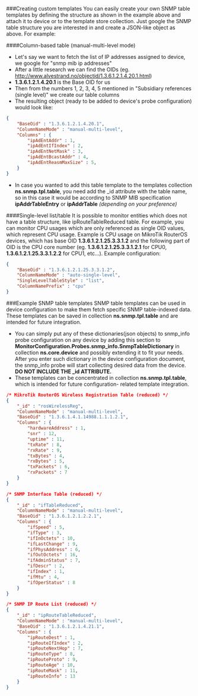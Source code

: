 ###Creating custom templates
You can easily create your own SNMP table templates by defining the structure as shown in the example above and attach 
it to device or to the template store collection. Just google the SNMP table structure you are interested in and create 
a JSON-like object as above. For example:

####Column-based table (manual-multi-level mode)
* Let's say we want to fetch the list of IP addresses assigned to device, we google for "snmp mib ip addresses"
* After a little research we can find the OIDs (eg. http://www.alvestrand.no/objectid/1.3.6.1.2.1.4.20.1.html)
* __1.3.6.1.2.1.4.20.1__ is the Base OID for us
* Then from the numbers 1, 2, 3, 4, 5 mentioned in "Subsidiary references (single level)" we create our table columns
* The resulting object (ready to be added to device's probe configuration) would look like:
```json
{
    "BaseOid" : "1.3.6.1.2.1.4.20.1",
    "ColumnNameMode" : "manual-multi-level",
    "Columns" : {
        "ipAdEntAddr" : 1,
        "ipAdEntIfIndex" : 2,
        "ipAdEntNetMask" : 3,
        "ipAdEntBcastAddr" : 4,
        "ipAdEntReasmMaxSize" : 5,
    }
}
```
* In case you wanted to add this table template to the templates collection __ns.snmp.tpl.table__, you need add the
 \_id attribute with the table name, so in this case it would be according
  to SNMP MIB specification __ipAddrTableEntry__ or __ipAddrTable__ _(depending on your preference)_

####Single-level list/table
It is possible to monitor entities which does not have a table structure, like ipRouteTableReduced table. For example,
you can monitor CPU usages which are only referenced as single OID values, which represent CPU usage. Example is CPU 
usage on MikroTik RouterOS devices, which has base OID __1.3.6.1.2.1.25.3.3.1.2__ and the following part of OID is 
the CPU core number (eg. __1.3.6.1.2.1.25.3.3.1.2.1__ for CPU0, __1.3.6.1.2.1.25.3.3.1.2.2__ for CPU1, etc...). 
Example configuration:
```json
{
    "BaseOid" : "1.3.6.1.2.1.25.3.3.1.2",
    "ColumnNameMode" : "auto-single-level",
    "SingleLevelTableStyle" : "list",
    "ColumnNamePrefix" : "cpu"
}
```

###Example SNMP table templates
SNMP table templates can be used in device configuration to make them fetch specific SNMP table-indexed data.
These templates can be saved in collection __ns.snmp.tpl.table__ and are intended for future integration.

* You can simply put any of these dictionaries(json objects) to snmp_info probe configuration on any device by adding
this section to __MonitorConfiguration.Probes.snmp_info.SnmpTableDictionary__ in collection __ns.core.device__ and 
possibly extending it to fit your needs. After you enter such dictionary in the device configuration document, the 
snmp_info probe will start collecting desired data from the device. __DO NOT INCLUDE THE \_id ATTRIBUTE.__
* These templates can be concentrated in collection __ns.snmp.tpl.table__, which is intended for future configuration-
related template integration.

```json
/* MikroTik RouterOS Wireless Registration Table (reduced) */
{
    "_id" : "rosWirelessReg",
    "ColumnNameMode" : "manual-multi-level",
    "BaseOid" : "1.3.6.1.4.1.14988.1.1.1.2.1",
    "Columns" : {
        "hardwareAddress" : 1,
        "snr" : 12,
        "uptime" : 11,
        "txRate" : 8,
        "rxRate" : 9,
        "txBytes" : 4,
        "rxBytes" : 5,
        "txPackets" : 6,
        "rxPackets" : 7
    }
}

/* SNMP Interface Table (reduced) */
{
    "_id" : "ifTableReduced",
    "ColumnNameMode" : "manual-multi-level",
    "BaseOid" : "1.3.6.1.2.1.2.2.1",
    "Columns" : {
        "ifSpeed" : 5,
        "ifType" : 3,
        "ifInOctets" : 10,
        "ifLastChange" : 9,
        "ifPhysAddress" : 6,
        "ifOutOctets" : 16,
        "ifAdminStatus" : 7,
        "ifDescr" : 2,
        "ifIndex" : 1,
        "ifMtu" : 4,
        "ifOperStatus" : 8
    }
}

/* SNMP IP Route List (reduced) */
{
    "_id" : "ipRouteTableReduced",
    "ColumnNameMode" : "manual-multi-level",
    "BaseOid" : "1.3.6.1.2.1.4.21.1",
    "Columns" : {
        "ipRouteDest" : 1,
        "ipRouteIfIndex" : 2,
        "ipRouteNextHop" : 7,
        "ipRouteType" : 8,
        "ipRouteProto" : 9,
        "ipRouteAge" : 10,
        "ipRouteMask" : 11,
        "ipRouteInfo" : 13
    }
}
```
